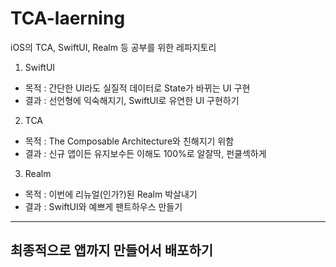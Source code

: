 # TCA-laerning
iOS의 TCA, SwiftUI, Realm 등 공부를 위한 레파지토리

1. SwiftUI
- 목적 : 간단한 UI라도 실질적 데이터로 State가 바뀌는 UI 구현
- 결과 : 선언형에 익숙해지기, SwiftUI로 유연한 UI 구현하기

2. TCA
- 목적 : The Composable Architecture와 친해지기 위함
- 결과 : 신규 앱이든 유지보수든 이해도 100%로 알잘딱, 펀쿨섹하게

3. Realm
- 목적 : 이번에 리뉴얼(인가?)된 Realm 박살내기
- 결과 : SwiftUI와 예쁘게 팬트하우스 만들기

---

## 최종적으로 앱까지 만들어서 배포하기
